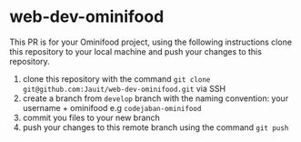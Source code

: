 # web-dev-ominifood

This PR is for your Ominifood project, using the following instructions clone this repository to your local machine and push your changes to this repository.

1. clone this repository with the command `git clone git@github.com:Jauit/web-dev-ominifood.git` via SSH
2. create a branch from `develop` branch with the naming convention: your username + ominifood e.g `codejaban-ominifood`
4. commit you files to your new branch
3. push your changes to this remote branch using the command `git push`
